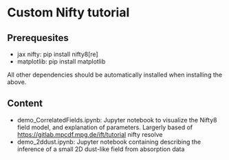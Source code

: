 Custom Nifty tutorial 
====================

Prerequesites
-------------

- jax nifty: pip install nifty8[re]
- matplotlib: pip install matplotlib

All other dependencies should be automatically installed when installing the above.

Content
-------

- demo_CorrelatedFields.ipynb: Jupyter notebook to visualize the Nifty8 field model, and explanation of parameters.
  Largerly based of https://gitlab.mpcdf.mpg.de/ift/tutorial nifty resolve
- demo_2ddust.ipynb: Jupyter notebook containing describing the inference of a small 2D dust-like field from absorption data 
